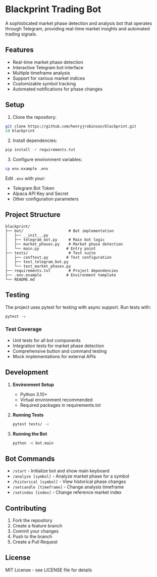 # Blackprint Trading Bot

A sophisticated market phase detection and analysis bot that operates through Telegram, providing real-time market insights and automated trading signals.

## Features

- Real-time market phase detection
- Interactive Telegram bot interface
- Multiple timeframe analysis
- Support for various market indices
- Customizable symbol tracking
- Automated notifications for phase changes

## Setup

1. Clone the repository:
```bash
git clone https://github.com/henryjrobinson/blackprint.git
cd blackprint
```

2. Install dependencies:
```bash
pip install -r requirements.txt
```

3. Configure environment variables:
```bash
cp env.example .env
```
Edit `.env` with your:
- Telegram Bot Token
- Alpaca API Key and Secret
- Other configuration parameters

## Project Structure

```
blackprint/
├── bot/                    # Bot implementation
│   ├── __init__.py
│   ├── telegram_bot.py     # Main bot logic
│   ├── market_phases.py    # Market phase detection
│   └── main.py            # Entry point
├── tests/                  # Test suite
│   ├── conftest.py        # Test configuration
│   ├── test_telegram_bot.py
│   └── test_market_phases.py
├── requirements.txt        # Project dependencies
├── .env.example           # Environment template
└── README.md
```

## Testing

The project uses pytest for testing with async support. Run tests with:

```bash
pytest -v
```

### Test Coverage

- Unit tests for all bot components
- Integration tests for market phase detection
- Comprehensive button and command testing
- Mock implementations for external APIs

## Development

1. **Environment Setup**
   - Python 3.10+
   - Virtual environment recommended
   - Required packages in requirements.txt

2. **Running Tests**
   ```bash
   pytest tests/ -v
   ```

3. **Running the Bot**
   ```bash
   python -m bot.main
   ```

## Bot Commands

- `/start` - Initialize bot and show main keyboard
- `/analyze [symbol]` - Analyze market phase for a symbol
- `/historical [symbol]` - View historical phase changes
- `/setcandle [timeframe]` - Change analysis timeframe
- `/setindex [index]` - Change reference market index

## Contributing

1. Fork the repository
2. Create a feature branch
3. Commit your changes
4. Push to the branch
5. Create a Pull Request

## License

MIT License - see LICENSE file for details
